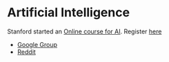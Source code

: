 # Artificial Intelligence #

Stanford started an [Online course for AI](https://www.ai-class.com). Register [here](https://www.ai-class.com/registration/)

- [Google Group](https://groups.google.com/forum/#!forum/stanford-ai-class)
- [Reddit](http://www.reddit.com/r/aiclass)